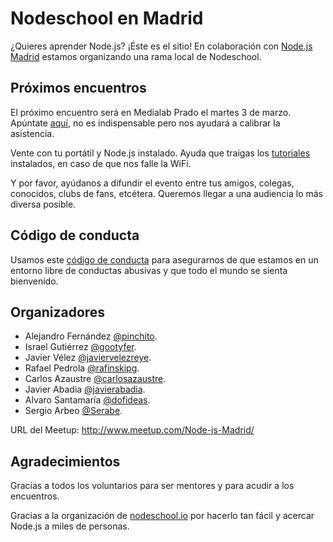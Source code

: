 # Nodeschool en Madrid

¿Quieres aprender Node.js? ¡Éste es el sitio!
En colaboración con <a href="http://www.meetup.com/Node-js-Madrid/">Node.js Madrid</a>
estamos organizando una rama local de Nodeschool.

## Próximos encuentros

El próximo encuentro será en Medialab Prado el martes 3 de marzo.
Apúntate [aquí](http://www.meetup.com/Node-js-Madrid/events/220356931/),
no es indispensable pero nos ayudará a calibrar la asistencia.

Vente con tu portátil y Node.js instalado.
Ayuda que traigas los [tutoriales](http://nodeschool.io/#workshoppers)
instalados, en caso de que nos falle la WiFi.

Y por favor, ayúdanos a difundir el evento entre tus amigos, colegas, conocidos,
clubs de fans, etcétera. Queremos llegar a una audiencia lo más diversa posible.

## Código de conducta

Usamos este [código de conducta](https://github.com/nodeschool/madrid/blob/master/codigodeconducta.md)
para asegurarnos de que estamos en un entorno libre de conductas abusivas
y que todo el mundo se sienta bienvenido.

## Organizadores

* Alejandro Fernández <a href="https://twitter.com/pinchito">@pinchito</a>.
* Israel Gutiérrez <a href="https://twitter.com/gootyfer">@gootyfer</a>.
* Javier Vélez <a href="https://twitter.com/javiervelezreye">@javiervelezreye</a>.
* Rafael Pedrola <a href="https://twitter.com/rafinskipg">@rafinskipg</a>.
* Carlos Azaustre <a href="https://twitter.com/carlosazaustre">@carlosazaustre</a>.
* Javier Abadia <a href="https://twitter.com/javierabadia">@javierabadia</a>.
* Alvaro Santamaría <a href="https://twitter.com/dofideas">@dofideas</a>.
* Sergio Arbeo [@Serabe](https://twitter.com/Serabe).

URL del Meetup: http://www.meetup.com/Node-js-Madrid/

## Agradecimientos

Gracias a todos los voluntarios para ser mentores y para acudir a los encuentros.

Gracias a la organización de <a href="http://nodeschool.io/">nodeschool.io</a>
por hacerlo tan fácil y acercar Node.js a miles de personas.

